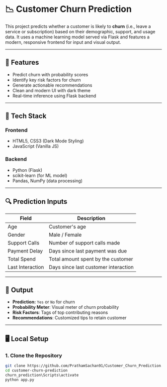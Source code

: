 # 📉 Customer Churn Prediction

This project predicts whether a customer is likely to **churn** (i.e., leave a service or subscription) based on their demographic, support, and usage data. It uses a machine learning model served via Flask and features a modern, responsive frontend for input and visual output.

---

## 🚀 Features

- Predict churn with probability scores
- Identify key risk factors for churn
- Generate actionable recommendations
- Clean and modern UI with dark theme
- Real-time inference using Flask backend

---

## 🧠 Tech Stack

### Frontend
- HTML5, CSS3 (Dark Mode Styling)
- JavaScript (Vanilla JS)

### Backend
- Python (Flask)
- scikit-learn (for ML model)
- Pandas, NumPy (data processing)

---

## 🔍 Prediction Inputs

| Field                | Description                            |
|---------------------|----------------------------------------|
| Age                 | Customer's age                         |
| Gender              | Male / Female                          |
| Support Calls       | Number of support calls made           |
| Payment Delay       | Days since last payment was due        |
| Total Spend         | Total amount spent by the customer     |
| Last Interaction    | Days since last customer interaction   |

---

## 🧪 Output

- **Prediction:** `Yes` or `No` for churn
- **Probability Meter**: Visual meter of churn probability
- **Risk Factors**: Tags of top contributing reasons
- **Recommendations**: Customized tips to retain customer

---

## 🖥️ Local Setup

### 1. Clone the Repository
```bash
git clone https://github.com/PrathamSachan91/Customer_Churn_Prediction.git
cd customer-churn-prediction
churn_prediction\Scripts\activate
python app.py    
